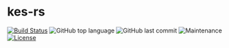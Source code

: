 # kes-rs

[![Build Status](https://img.shields.io/github/workflow/status/riey/kes-rs/ci?label=build&style=flat-square)](https://github.com/Riey/kes-rs/actions)
![GitHub top language](https://img.shields.io/github/languages/top/riey/kes-rs?color=light-green&style=flat-square)
![GitHub last commit](https://img.shields.io/github/last-commit/riey/kes-rs?style=flat-square)
![Maintenance](https://img.shields.io/maintenance/yes/2020?style=flat-square)
[![License](https://img.shields.io/badge/License-GPLv3-orange.svg?style=flat-square)](https://github.com/Riey/kes-rs/blob/master/LICENSE)

